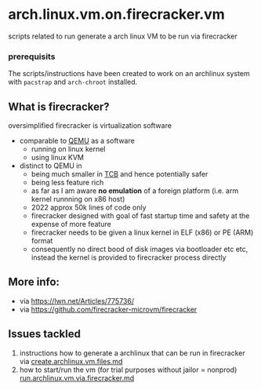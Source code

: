 # arch.linux.vm.on.firecracker.vm
scripts related to run generate a arch linux VM to be run via firecracker

### prerequisits
The scripts/instructions have been created to work on an archlinux system with 
`pacstrap` and `arch-chroot` installed. 

## What is firecracker?
oversimplified firecracker is virtualization software 
 - comparable to [QEMU](https://en.wikipedia.org/wiki/QEMU) as a software
   - running on linux kernel 
   - using linux KVM 
 - distinct to QEMU in 
   - being much smaller in [TCB](https://en.wikipedia.org/wiki/Trusted_computing_base) and hence potentially safer
   - being less feature rich 
   - as far as I am aware **no emulation** of a foreign platform (i.e. arm kernel runnning on x86 host)  
   - 2022 approx 50k lines of code only
   - firecracker designed with goal of fast startup time and safety at the expense of more feature
   - firecracker needs to be given a linux kernel in ELF (x86) or PE (ARM) format
   - consequently no direct bood of disk images via bootloader etc etc, instead the kernel is provided to firecracker process directly

## More info: 
- via https://lwn.net/Articles/775736/ 
- via https://github.com/firecracker-microvm/firecracker

## Issues tackled 
1. instructions how to generate a archlinux that can be run in firecracker via [create.archlinux.vm.files.md](create.archlinux.vm.files.md)
2. how to start/run the vm (for trial purposes without jailor = nonprod) [run.archlinux.vm.via.firecracker.md](run.archlinux.vm.via.firecracker.md)
